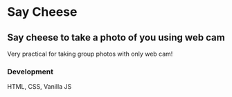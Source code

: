 # Say Cheese

## Say cheese to take a photo of you using web cam

Very practical for taking group photos with only web cam!

### Development

HTML, CSS, Vanilla JS
